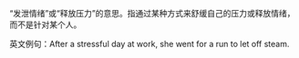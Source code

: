 “发泄情绪”或“释放压力”的意思。指通过某种方式来舒缓自己的压力或释放情绪，而不是针对某个人。

英文例句：After a stressful day at work, she went for a run to let off steam.
